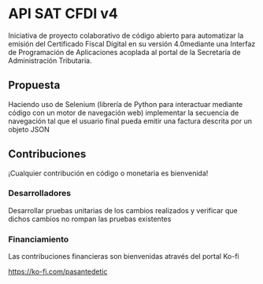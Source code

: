 # API SAT CFDI v4

Iniciativa de proyecto colaborativo de código abierto para automatizar la emisión del Certificado Físcal Dígital en su versión 4.0mediante una Interfaz de Programación de Aplicaciones acoplada al portal de la Secretaría de Administración Tributaria.

## Propuesta

Haciendo uso de Selenium (librería de Python para interactuar mediante código con un motor de navegación web) implementar la secuencia de navegación tal que el usuario final pueda emitir una factura descrita por un objeto JSON

## Contribuciones

¡Cualquier contribución en código o monetaria es bienvenida!

### Desarrolladores

Desarrollar pruebas unitarias de los cambios realizados y verificar que dichos cambios no rompan las pruebas existentes

### Financiamiento

Las contribuciones financieras son bienvenidas através del portal Ko-fi

https://ko-fi.com/pasantedetic
